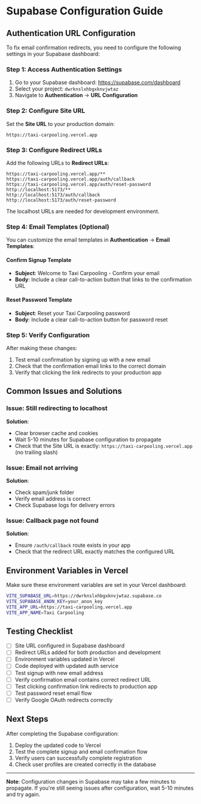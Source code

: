 # Supabase Configuration Guide

## Authentication URL Configuration

To fix email confirmation redirects, you need to configure the following settings in your Supabase dashboard:

### Step 1: Access Authentication Settings
1. Go to your Supabase dashboard: https://supabase.com/dashboard
2. Select your project: `dwrknslxhbgxknvjwtaz`
3. Navigate to **Authentication** → **URL Configuration**

### Step 2: Configure Site URL
Set the **Site URL** to your production domain:
```
https://taxi-carpooling.vercel.app
```

### Step 3: Configure Redirect URLs
Add the following URLs to **Redirect URLs**:
```
https://taxi-carpooling.vercel.app/**
https://taxi-carpooling.vercel.app/auth/callback
https://taxi-carpooling.vercel.app/auth/reset-password
http://localhost:5173/**
http://localhost:5173/auth/callback
http://localhost:5173/auth/reset-password
```

The localhost URLs are needed for development environment.

### Step 4: Email Templates (Optional)
You can customize the email templates in **Authentication** → **Email Templates**:

#### Confirm Signup Template
- **Subject**: Welcome to Taxi Carpooling - Confirm your email
- **Body**: Include a clear call-to-action button that links to the confirmation URL

#### Reset Password Template  
- **Subject**: Reset your Taxi Carpooling password
- **Body**: Include a clear call-to-action button for password reset

### Step 5: Verify Configuration
After making these changes:
1. Test email confirmation by signing up with a new email
2. Check that the confirmation email links to the correct domain
3. Verify that clicking the link redirects to your production app

## Common Issues and Solutions

### Issue: Still redirecting to localhost
**Solution**: 
- Clear browser cache and cookies
- Wait 5-10 minutes for Supabase configuration to propagate
- Check that the Site URL is exactly: `https://taxi-carpooling.vercel.app` (no trailing slash)

### Issue: Email not arriving
**Solution**:
- Check spam/junk folder
- Verify email address is correct
- Check Supabase logs for delivery errors

### Issue: Callback page not found
**Solution**:
- Ensure `/auth/callback` route exists in your app
- Check that the redirect URL exactly matches the configured URL

## Environment Variables in Vercel

Make sure these environment variables are set in your Vercel dashboard:

```bash
VITE_SUPABASE_URL=https://dwrknslxhbgxknvjwtaz.supabase.co
VITE_SUPABASE_ANON_KEY=your_anon_key
VITE_APP_URL=https://taxi-carpooling.vercel.app
VITE_APP_NAME=Taxi Carpooling
```

## Testing Checklist

- [ ] Site URL configured in Supabase dashboard
- [ ] Redirect URLs added for both production and development
- [ ] Environment variables updated in Vercel
- [ ] Code deployed with updated auth service
- [ ] Test signup with new email address
- [ ] Verify confirmation email contains correct redirect URL
- [ ] Test clicking confirmation link redirects to production app
- [ ] Test password reset email flow
- [ ] Verify Google OAuth redirects correctly

## Next Steps

After completing the Supabase configuration:
1. Deploy the updated code to Vercel
2. Test the complete signup and email confirmation flow
3. Verify users can successfully complete registration
4. Check user profiles are created correctly in the database

---

**Note**: Configuration changes in Supabase may take a few minutes to propagate. If you're still seeing issues after configuration, wait 5-10 minutes and try again.